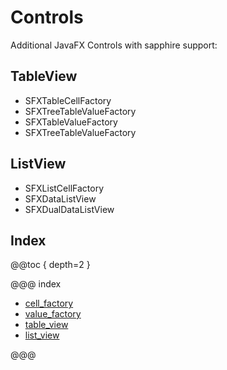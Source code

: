 # Controls

Additional JavaFX Controls with sapphire support:

## TableView
* SFXTableCellFactory
* SFXTreeTableValueFactory
* SFXTableValueFactory
* SFXTreeTableValueFactory

## ListView
* SFXListCellFactory
* SFXDataListView
* SFXDualDataListView

## Index


@@toc { depth=2 }

@@@ index

 - [cell_factory](cell_factory.md)
 - [value_factory](value_factory.md)
 - [table_view](table_view.md)
 - [list_view](list_view.md)

@@@
